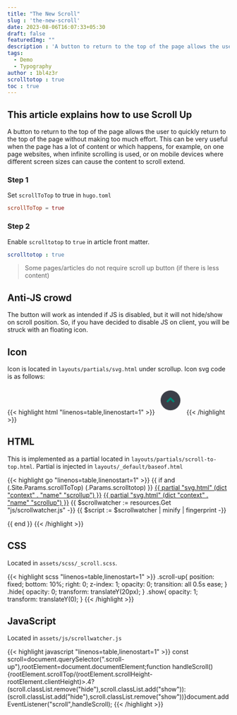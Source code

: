 ```yaml
---
title: "The New Scroll"
slug : 'the-new-scroll'
date: 2023-08-06T16:07:33+05:30
draft: false
featuredImg: ""
description : 'A button to return to the top of the page allows the user to quickly return to the top of the page without making too much effort'
tags: 
  - Demo
  - Typography
author : 1bl4z3r
scrolltotop : true
toc : true
---
```


## This article explains how to use Scroll Up

A button to return to the top of the page allows the user to quickly return to the top of the page without making too much effort. This can be very useful when the page has a lot of content or which happens, for example, on one page websites, when infinite scrolling is used, or on mobile devices where different screen sizes can cause the content to scroll extend.

### Step 1

Set `scrollToTop` to true in `hugo.toml`

```toml
scrollToTop = true
```

### Step 2

Enable `scrolltotop` to `true` in article front matter.

```yaml
scrolltotop : true
```

> Some pages/articles do not require scroll up button (if there is less content)

## Anti-JS crowd

The button will work as intended if JS is disabled, but it will not hide/show on scroll position. So, if you have decided to disable JS on client, you will be struck with an floating icon.

## Icon
Icon is located in `layouts/partials/svg.html` under scrollup.
Icon svg code is as follows:

{{< highlight html "linenos=table,linenostart=1" >}}
<svg fill="#3B3E48" width="64px" height="64px" viewBox="-2.4 -2.4 28.80 28.80" id="up-circle" data-name="Flat Color" xmlns="http://www.w3.org/2000/svg" class="icon flat-color" stroke="#3B3E48" stroke-width="0.00024000000000000003"><g id="SVGRepo_bgCarrier" stroke-width="0"></g><g id="SVGRepo_tracerCarrier" stroke-linecap="round" stroke-linejoin="round" stroke="#CCCCCC" stroke-width="0.9600000000000002"><circle id="primary" cx="12" cy="12" r="10" style="fill: #3B3E48;"></circle><path id="secondary" d="M15,14a1,1,0,0,1-.71-.29L12,11.41l-2.29,2.3a1,1,0,0,1-1.42-1.42l3-3a1,1,0,0,1,1.42,0l3,3a1,1,0,0,1,0,1.42A1,1,0,0,1,15,14Z" style="fill: #018574;"></path></g><g id="SVGRepo_iconCarrier"><circle id="primary" cx="12" cy="12" r="10" style="fill: #3B3E48;"></circle><path id="secondary" d="M15,14a1,1,0,0,1-.71-.29L12,11.41l-2.29,2.3a1,1,0,0,1-1.42-1.42l3-3a1,1,0,0,1,1.42,0l3,3a1,1,0,0,1,0,1.42A1,1,0,0,1,15,14Z" style="fill: #018574;"></path></g></svg>
{{< /highlight >}}

## HTML

This is implemented as a partial located in `layouts/partials/scroll-to-top.html`.
Partial is injected in `layouts/_default/baseof.html`

{{< highlight go "linenos=table,linenostart=1" >}}
{{ if and (.Site.Params.scrollToTop) (.Params.scrolltotop) }}
<a href="#" class="scroll-up">{{ partial "svg.html" (dict "context" . "name" "scrollup") }}</a>
<noscript>
    <a href="#" class="scroll-up show">{{ partial "svg.html" (dict "context" . "name" "scrollup") }}</a>
</noscript>
{{ $scrollwatcher := resources.Get "js/scrollwatcher.js" -}}
{{ $script := $scrollwatcher | minify | fingerprint -}}
<script src="{{ $script.Permalink }}" {{ printf "integrity=%q" $script.Data.Integrity | safeHTMLAttr }} crossorigin="anonymous"></script>
{{ end }}
{{< /highlight >}}


## CSS

Located in `assets/scss/_scroll.scss`.

{{< highlight scss "linenos=table,linenostart=1" >}}
.scroll-up{
    position: fixed;
    bottom: 10%;
    right: 0;
    z-index: 1;
    opacity: 0;
    transition: all 0.5s ease;
}
.hide{
    opacity: 0;
    transform: translateY(20px);
}
.show{
    opacity: 1;
    transform: translateY(0);
  }
{{< /highlight >}}

## JavaScript

Located in `assets/js/scrollwatcher.js`

{{< highlight javascript "linenos=table,linenostart=1" >}}
const scroll=document.querySelector(".scroll-up"),rootElement=document.documentElement;function handleScroll(){rootElement.scrollTop/(rootElement.scrollHeight-rootElement.clientHeight)>.4?(scroll.classList.remove("hide"),scroll.classList.add("show")):(scroll.classList.add("hide"),scroll.classList.remove("show"))}document.addEventListener("scroll",handleScroll);
{{< /highlight >}}